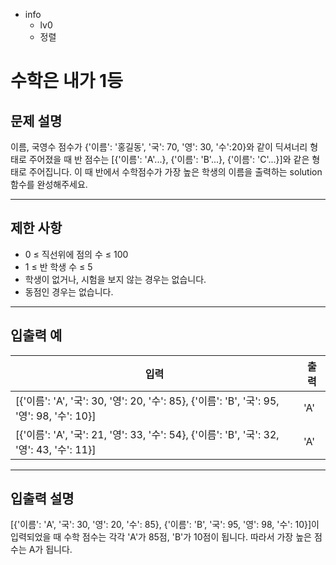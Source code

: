 - info
    - lv0
    - 정렬

# 수학은 내가 1등
## 문제 설명
이름, 국영수 점수가 {'이름': '홍길동', '국': 70, '영': 30, '수':20}와 같이 딕셔너리 형태로 주어졌을 때 반 점수는 [{'이름': 'A'...}, {'이름': 'B'...}, {'이름': 'C'...}]와 같은 형태로 주어집니다. 이 때 반에서 수학점수가 가장 높은 학생의 이름을 출력하는 solution함수를 완성해주세요.

---

## 제한 사항

- 0 ≤ 직선위에 점의 수 ≤ 100
- 1 ≤ 반 학생 수 ≤ 5
- 학생이 없거나, 시험을 보지 않는 경우는 없습니다.
- 동점인 경우는 없습니다.

---

## 입출력 예

|   입력    | 출력 |
| --------- | ------ |
| [{'이름': 'A', '국': 30, '영': 20, '수': 85}, {'이름': 'B', '국': 95, '영': 98, '수': 10}] | 'A' |
| [{'이름': 'A', '국': 21, '영': 33, '수': 54}, {'이름': 'B', '국': 32, '영': 43, '수': 11}] | 'A' |

---

## 입출력 설명
[{'이름': 'A', '국': 30, '영': 20, '수': 85}, {'이름': 'B', '국': 95, '영': 98, '수': 10}]이 입력되었을 때 수학 점수는 각각 'A'가 85점, 'B'가 10점이 됩니다. 따라서 가장 높은 점수는 A가 됩니다.
